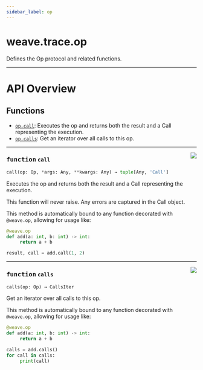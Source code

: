 ```yaml
---
sidebar_label: op
---
```

    

# weave.trace.op

Defines the Op protocol and related functions.

---


# API Overview





## Functions

- [`op.call`](#function-call): Executes the op and returns both the result and a Call representing the execution.
- [`op.calls`](#function-calls): Get an iterator over all calls to this op.


---


<a href="https://github.com/wandb/weave/blob/master/weave/trace/op.py#L269"><img align="right" src="https://img.shields.io/badge/-source-cccccc?style=flat-square" /></a>

### <kbd>function</kbd> `call`

```python
call(op: Op, *args: Any, **kwargs: Any) → tuple[Any, 'Call']
```

Executes the op and returns both the result and a Call representing the execution. 

This function will never raise.  Any errors are captured in the Call object. 

This method is automatically bound to any function decorated with `@weave.op`, allowing for usage like: 

```python
@weave.op
def add(a: int, b: int) -> int:
     return a + b

result, call = add.call(1, 2)
``` 

---

<a href="https://github.com/wandb/weave/blob/master/weave/trace/op.py#L290"><img align="right" src="https://img.shields.io/badge/-source-cccccc?style=flat-square" /></a>

### <kbd>function</kbd> `calls`

```python
calls(op: Op) → CallsIter
```

Get an iterator over all calls to this op. 

This method is automatically bound to any function decorated with `@weave.op`, allowing for usage like: 

```python
@weave.op
def add(a: int, b: int) -> int:
     return a + b

calls = add.calls()
for call in calls:
     print(call)
``` 
